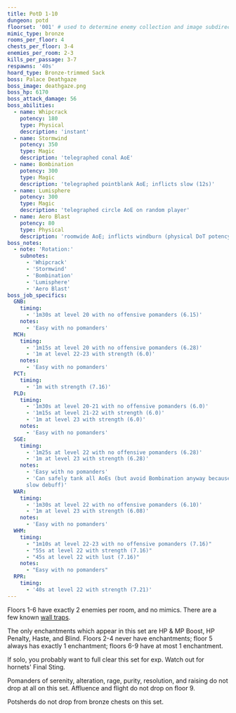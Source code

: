 ```yaml
---
title: PotD 1-10
dungeon: potd
floorset: '001' # used to determine enemy collection and image subdirectory
mimic_type: bronze
rooms_per_floor: 4
chests_per_floor: 3-4
enemies_per_room: 2-3
kills_per_passage: 3-7
respawns: '40s'
hoard_type: Bronze-trimmed Sack
boss: Palace Deathgaze
boss_image: deathgaze.png
boss_hp: 6170
boss_attack_damage: 56
boss_abilities:
  - name: Whipcrack
    potency: 180
    type: Physical
    description: 'instant'
  - name: Stormwind
    potency: 350
    type: Magic
    description: 'telegraphed conal AoE'
  - name: Bombination
    potency: 300
    type: Magic
    description: 'telegraphed pointblank AoE; inflicts slow (12s)'
  - name: Lumisphere
    potency: 300
    type: Magic
    description: 'telegraphed circle AoE on random player'
  - name: Aero Blast
    potency: 80
    type: Physical
    description: 'roomwide AoE; inflicts windburn (physical DoT potency 50, 15s)'
boss_notes:
  - note: 'Rotation:'
    subnotes:
      - 'Whipcrack'
      - 'Stormwind'
      - 'Bombination'
      - 'Lumisphere'
      - 'Aero Blast'
boss_job_specifics:
  GNB:
    timing:
      - '1m30s at level 20 with no offensive pomanders (6.15)'
    notes:
      - 'Easy with no pomanders'
  MCH:
    timing:
      - '1m15s at level 20 with no offensive pomanders (6.28)'
      - '1m at level 22-23 with strength (6.0)'
    notes:
      - 'Easy with no pomanders'
  PCT:
    timing:
      - '1m with strength (7.16)'
  PLD:
    timing:
      - '1m30s at level 20-21 with no offensive pomanders (6.0)'
      - '1m15s at level 21-22 with strength (6.0)'
      - '1m at level 23 with strength (6.0)'
    notes:
      - 'Easy with no pomanders'
  SGE:
    timing:
      - '1m25s at level 22 with no offensive pomanders (6.28)'
      - '1m at level 23 with strength (6.28)'
    notes:
      - 'Easy with no pomanders'
      - 'Can safely tank all AoEs (but avoid Bombination anyway because of the
      slow debuff)'
  WAR:
    timing:
      - '1m30s at level 22 with no offensive pomanders (6.10)'
      - '1m at level 23 with strength (6.08)'
    notes:
      - 'Easy with no pomanders'
  WHM:
    timing:
      - "1m10s at level 22-23 with no offensive pomanders (7.16)"
      - "55s at level 22 with strength (7.16)"
      - "45s at level 22 with lust (7.16)"
    notes:
      - "Easy with no pomanders"
  RPR:
    timing:
      - '40s at level 22 with strength (7.21)'
---
```


Floors 1-6 have exactly 2 enemies per room, and no mimics. There are a few
known [wall traps](/wall_traps.html#potd-1-9).

The only enchantments which appear in this set are HP & MP Boost, HP Penalty,
Haste, and Blind. Floors 2-4 never have enchantments; floor 5 always has
exactly 1 enchantment; floors 6-9 have at most 1 enchantment.

If solo, you probably want to full clear this set for exp. Watch out for
hornets' Final Sting.

Pomanders of serenity, alteration, rage, purity, resolution, and raising do not
drop at all on this set. Affluence and flight do not drop on floor 9.

Potsherds do not drop from bronze chests on this set.
